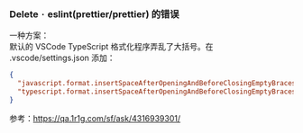 ### Delete `·` eslint(prettier/prettier) 的错误
一种方案：  
默认的 VSCode TypeScript 格式化程序弄乱了大括号。在 .vscode/settings.json 添加：  
```json
{
  "javascript.format.insertSpaceAfterOpeningAndBeforeClosingEmptyBraces": false,
  "typescript.format.insertSpaceAfterOpeningAndBeforeClosingEmptyBraces": false,
}
```

参考：https://qa.1r1g.com/sf/ask/4316939301/
